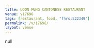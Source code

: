 ```yaml
---
title: LOON FUNG CANTONESE RESTAURANT
venue: v17696
tags: [restaurant, food, "fhrs:522349"]
permalink: /v/17696/
layout: venue
---
```

null